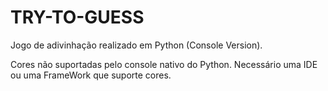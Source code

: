# TRY-TO-GUESS
Jogo de adivinhação realizado em Python (Console Version).

Cores não suportadas pelo console nativo do Python. Necessário uma IDE ou uma FrameWork que suporte cores.
